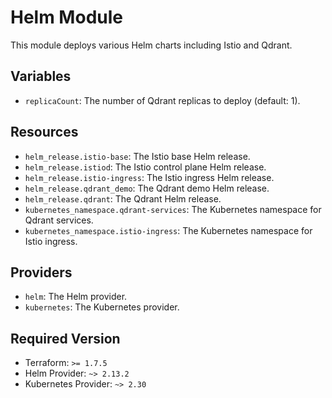 # Helm Module

This module deploys various Helm charts including Istio and Qdrant.

## Variables

- `replicaCount`: The number of Qdrant replicas to deploy (default: 1).

## Resources

- `helm_release.istio-base`: The Istio base Helm release.
- `helm_release.istiod`: The Istio control plane Helm release.
- `helm_release.istio-ingress`: The Istio ingress Helm release.
- `helm_release.qdrant_demo`: The Qdrant demo Helm release.
- `helm_release.qdrant`: The Qdrant Helm release.
- `kubernetes_namespace.qdrant-services`: The Kubernetes namespace for Qdrant services.
- `kubernetes_namespace.istio-ingress`: The Kubernetes namespace for Istio ingress.

## Providers

- `helm`: The Helm provider.
- `kubernetes`: The Kubernetes provider.

## Required Version

- Terraform: `>= 1.7.5`
- Helm Provider: `~> 2.13.2`
- Kubernetes Provider: `~> 2.30`

